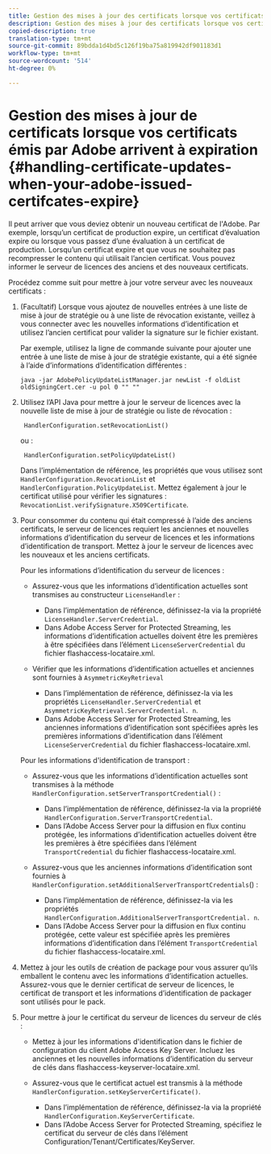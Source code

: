 ```yaml
---
title: Gestion des mises à jour des certificats lorsque vos certificats émis par Adobe arrivent à expiration
description: Gestion des mises à jour des certificats lorsque vos certificats émis par Adobe arrivent à expiration
copied-description: true
translation-type: tm+mt
source-git-commit: 89bdda1d4bd5c126f19ba75a819942df901183d1
workflow-type: tm+mt
source-wordcount: '514'
ht-degree: 0%

---
```



# Gestion des mises à jour de certificats lorsque vos certificats émis par Adobe arrivent à expiration {#handling-certificate-updates-when-your-adobe-issued-certifcates-expire}

Il peut arriver que vous deviez obtenir un nouveau certificat de l&#39;Adobe. Par exemple, lorsqu’un certificat de production expire, un certificat d’évaluation expire ou lorsque vous passez d’une évaluation à un certificat de production. Lorsqu’un certificat expire et que vous ne souhaitez pas recompresser le contenu qui utilisait l’ancien certificat. Vous pouvez informer le serveur de licences des anciens et des nouveaux certificats.

Procédez comme suit pour mettre à jour votre serveur avec les nouveaux certificats :

1. (Facultatif) Lorsque vous ajoutez de nouvelles entrées à une liste de mise à jour de stratégie ou à une liste de révocation existante, veillez à vous connecter avec les nouvelles informations d’identification et utilisez l’ancien certificat pour valider la signature sur le fichier existant.

   Par exemple, utilisez la ligne de commande suivante pour ajouter une entrée à une liste de mise à jour de stratégie existante, qui a été signée à l’aide d’informations d’identification différentes :

   ```
   java -jar AdobePolicyUpdateListManager.jar newList -f oldList oldSigningCert.cer -u pol 0 "" ""
   ```

1. Utilisez l’API Java pour mettre à jour le serveur de licences avec la nouvelle liste de mise à jour de stratégie ou liste de révocation :

   ```
    HandlerConfiguration.setRevocationList() 
   ```

   ou :

   ```
    HandlerConfiguration.setPolicyUpdateList()
   ```

   Dans l’implémentation de référence, les propriétés que vous utilisez sont `HandlerConfiguration.RevocationList` et `HandlerConfiguration.PolicyUpdateList`. Mettez également à jour le certificat utilisé pour vérifier les signatures : `RevocationList.verifySignature.X509Certificate`.

1. Pour consommer du contenu qui était compressé à l’aide des anciens certificats, le serveur de licences requiert les anciennes et nouvelles informations d’identification du serveur de licences et les informations d’identification de transport. Mettez à jour le serveur de licences avec les nouveaux et les anciens certificats.

   Pour les informations d’identification du serveur de licences :

   * Assurez-vous que les informations d’identification actuelles sont transmises au constructeur `LicenseHandler` :

      * Dans l’implémentation de référence, définissez-la via la propriété `LicenseHandler.ServerCredential`.
      * Dans Adobe Access Server for Protected Streaming, les informations d’identification actuelles doivent être les premières à être spécifiées dans l’élément `LicenseServerCredential` du fichier flashaccess-locataire.xml.
   * Vérifier que les informations d’identification actuelles et anciennes sont fournies à `AsymmetricKeyRetrieval`

      * Dans l’implémentation de référence, définissez-la via les propriétés `LicenseHandler.ServerCredential` et `AsymmetricKeyRetrieval.ServerCredential. n`.
      * Dans Adobe Access Server for Protected Streaming, les anciennes informations d’identification sont spécifiées après les premières informations d’identification dans l’élément `LicenseServerCredential` du fichier flashaccess-locataire.xml.

   Pour les informations d&#39;identification de transport :

   * Assurez-vous que les informations d’identification actuelles sont transmises à la méthode `HandlerConfiguration.setServerTransportCredential()` :

      * Dans l’implémentation de référence, définissez-la via la propriété `HandlerConfiguration.ServerTransportCredential`.
      * Dans l’Adobe Access Server pour la diffusion en flux continu protégée, les informations d’identification actuelles doivent être les premières à être spécifiées dans l’élément `TransportCredential` du fichier flashaccess-locataire.xml.
   * Assurez-vous que les anciennes informations d’identification sont fournies à `HandlerConfiguration.setAdditionalServerTransportCredentials`() :

      * Dans l’implémentation de référence, définissez-la via les propriétés `HandlerConfiguration.AdditionalServerTransportCredential. n`.
      * Dans l’Adobe Access Server pour la diffusion en flux continu protégée, cette valeur est spécifiée après les premières informations d’identification dans l’élément `TransportCredential` du fichier flashaccess-locataire.xml.




1. Mettez à jour les outils de création de package pour vous assurer qu’ils emballent le contenu avec les informations d’identification actuelles. Assurez-vous que le dernier certificat de serveur de licences, le certificat de transport et les informations d’identification de packager sont utilisés pour le pack.
1. Pour mettre à jour le certificat du serveur de licences du serveur de clés :

   * Mettez à jour les informations d&#39;identification dans le fichier de configuration du client Adobe Access Key Server. Incluez les anciennes et les nouvelles informations d’identification du serveur de clés dans flashaccess-keyserver-locataire.xml.
   * Assurez-vous que le certificat actuel est transmis à la méthode `HandlerConfiguration.setKeyServerCertificate()`.

      * Dans l’implémentation de référence, définissez-la via la propriété `HandlerConfiguration.KeyServerCertificate`.
      * Dans l’Adobe Access Server for Protected Streaming, spécifiez le certificat du serveur de clés dans l’élément Configuration/Tenant/Certificates/KeyServer.


